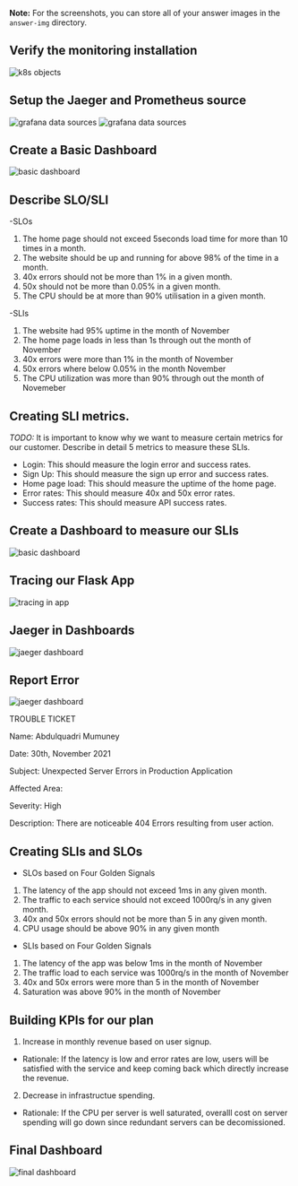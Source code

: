 **Note:** For the screenshots, you can store all of your answer images in the `answer-img` directory.

## Verify the monitoring installation

![k8s objects](https://github.com/abdlquadri/CNAND_nd064_C4_Observability_Starter_Files/blob/master/Project_Starter_Files-Building_a_Metrics_Dashboard/answer-img/k8s-objects.png)

## Setup the Jaeger and Prometheus source
![grafana data sources](https://github.com/abdlquadri/CNAND_nd064_C4_Observability_Starter_Files/blob/master/Project_Starter_Files-Building_a_Metrics_Dashboard/answer-img/grafana-datasources.png)
![grafana data sources](https://github.com/abdlquadri/CNAND_nd064_C4_Observability_Starter_Files/blob/master/Project_Starter_Files-Building_a_Metrics_Dashboard/answer-img/grafana-prometheus.png)


## Create a Basic Dashboard
![basic dashboard](https://github.com/abdlquadri/CNAND_nd064_C4_Observability_Starter_Files/blob/master/Project_Starter_Files-Building_a_Metrics_Dashboard/answer-img/basic-dashboard.png)

## Describe SLO/SLI

-SLOs
 1. The home page should not exceed 5seconds load time for more than 10 times in a month.
2. The website should be up and running for above 98% of the time in a month.
3. 40x errors should not be more than 1% in a given month.
4. 50x should not be more than 0.05% in a given month.
5. The CPU should be at more than 90% utilisation in a given month.

-SLIs
 1. The website had 95% uptime in the month of November
 2. The home page loads in less than 1s through out the month of November
 3. 40x errors were more than 1% in the month of November
 4. 50x errors where below 0.05% in the month November
 5. The CPU utilization was more than 90% through out the month of Novemeber

## Creating SLI metrics.
*TODO:* It is important to know why we want to measure certain metrics for our customer. Describe in detail 5 metrics to measure these SLIs. 
- Login: This should measure the login error and success rates.
- Sign Up: This should measure the sign up error and success rates.
- Home page load: This should measure the uptime of the home page.
- Error rates:  This should measure 40x and 50x error rates.
- Success rates: This should measure API success rates.

## Create a Dashboard to measure our SLIs
![basic dashboard](https://github.com/abdlquadri/CNAND_nd064_C4_Observability_Starter_Files/blob/master/Project_Starter_Files-Building_a_Metrics_Dashboard/answer-img/basic-dashboard.png)

## Tracing our Flask App
![tracing in app](https://github.com/abdlquadri/CNAND_nd064_C4_Observability_Starter_Files/blob/master/Project_Starter_Files-Building_a_Metrics_Dashboard/answer-img/jaeger-span-app-py.png)

## Jaeger in Dashboards
![jaeger dashboard](https://github.com/abdlquadri/CNAND_nd064_C4_Observability_Starter_Files/blob/master/Project_Starter_Files-Building_a_Metrics_Dashboard/answer-img/jaeger-span-dashboard.png)

## Report Error
![jaeger dashboard](https://github.com/abdlquadri/CNAND_nd064_C4_Observability_Starter_Files/blob/master/Project_Starter_Files-Building_a_Metrics_Dashboard/answer-img/jaeger-span-dashboard.png)

TROUBLE TICKET

Name: Abdulquadri Mumuney

Date: 30th, November 2021

Subject: Unexpected Server Errors in Production Application

Affected Area: 

Severity: High

Description: There are noticeable 404 Errors resulting from user action.


## Creating SLIs and SLOs

- SLOs based on Four Golden Signals
1. The latency of the app should not exceed 1ms in any given month.
2. The traffic to each service should not exceed 1000rq/s in any given month.
3. 40x and 50x errors should not be more than 5 in any given month.
4. CPU usage should be above 90% in any given month
 
- SLIs based on Four Golden Signals
1. The latency of the app was below 1ms in the month of November
2. The traffic load to each service was 1000rq/s in the month of November
3. 40x and 50x errors were more than 5 in the month of November
4. Saturation was above 90% in the month of November

## Building KPIs for our plan
1. Increase in monthly revenue based on user signup. 
 - Rationale: If the latency is low and error rates are low, users will be satisfied with the service and keep coming back which directly increase the revenue.

 2. Decrease in infrastructue spending.
  - Rationale: If the CPU per server is well saturated, overalll cost on server spending will go down since redundant servers can be decomissioned.

## Final Dashboard
![final dashboard](https://github.com/abdlquadri/CNAND_nd064_C4_Observability_Starter_Files/blob/master/Project_Starter_Files-Building_a_Metrics_Dashboard/answer-img/kpi-dashboard.png)
